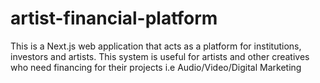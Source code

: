 # artist-financial-platform

This is a Next.js web application that acts as a platform for institutions, investors and artists.
This system is useful for artists and other creatives who need financing for their projects i.e Audio/Video/Digital Marketing